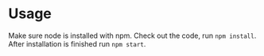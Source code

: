 # Usage
Make sure node is installed with npm.
Check out the code, run `npm install`. 
After installation is finished run `npm start`.
